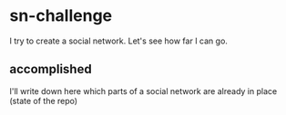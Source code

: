 # sn-challenge
I try to create a social network. Let's see how far I can go.

## accomplished
I'll write down here which parts of a social network are already in place (state of the repo)
